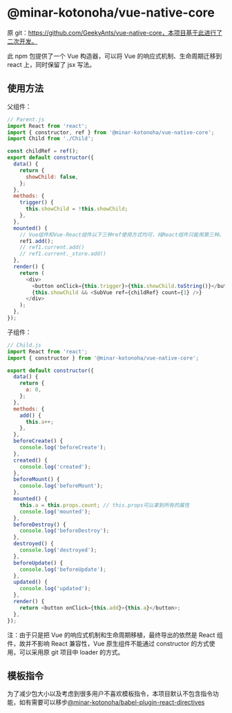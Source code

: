 # @minar-kotonoha/vue-native-core

原 git：https://github.com/GeekyAnts/vue-native-core，本项目基于此进行了二次开发。

此 npm 包提供了一个 Vue 构造器，可以将 Vue 的响应式机制、生命周期迁移到 react 上，同时保留了 jsx 写法。

## 使用方法

父组件：

```javascript
// Parent.js
import React from 'react';
import { constructor, ref } from '@minar-kotonoha/vue-native-core';
import Child from './Child';

const childRef = ref();
export default constructor({
  data() {
    return {
      showChild: false,
    };
  },
  methods: {
    trigger() {
      this.showChild = !this.showChild;
    },
  },
  mounted() {
    // Vue组件和Vue-React组件以下三种ref使用方式均可，纯React组件只能用第三种。
    ref1.add();
    // ref1.current.add()
    // ref1.current._store.add()
  },
  render() {
    return (
      <div>
        <button onClick={this.trigger}>{this.showChild.toString()}</button>
        {this.showChild && <SubVue ref={childRef} count={1} />}
      </div>
    );
  },
});
```

子组件：

```javascript
// Child.js
import React from 'react';
import { constructor } from '@minar-kotonoha/vue-native-core';

export default constructor({
  data() {
    return {
      a: 0,
    };
  },
  methods: {
    add() {
      this.a++;
    },
  },
  beforeCreate() {
    console.log('beforeCreate');
  },
  created() {
    console.log('created');
  },
  beforeMount() {
    console.log('beforeMount');
  },
  mounted() {
    this.a = this.props.count; // this.props可以拿到所有的属性
    console.log('mounted');
  },
  beforeDestroy() {
    console.log('beforeDestroy');
  },
  destroyed() {
    console.log('destroyed');
  },
  beforeUpdate() {
    console.log('beforeUpdate');
  },
  updated() {
    console.log('updated');
  },
  render() {
    return <button onClick={this.add}>{this.a}</button>;
  },
});
```

注：由于只是把 Vue 的响应式机制和生命周期移植，最终导出的依然是 React 组件，故并不影响 React 兼容性，Vue 原生组件不能通过 constructor 的方式使用，可以采用原 git 项目中 loader 的方式。

## 模板指令

为了减少包大小以及考虑到很多用户不喜欢模板指令，本项目默认不包含指令功能，如有需要可以移步[@minar-kotonoha/babel-plugin-react-directives](https://github.com/chengzhuo5/babel-plugin-react-directives)
